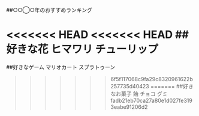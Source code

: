##○○◯○年のおすすめランキング

<<<<<<< HEAD
<<<<<<< HEAD
##好きな花
ヒマワリ
チューリップ
=======
##好きなゲーム
マリオカート
スプラトゥーン
>>>>>>> 6f5f117068c9fa29c8320961622b257735d40423
=======
##好きなお菓子
飴
チョコ
グミ
>>>>>>> fadb21eb70ca27a80e1d027fe3193eabe91206d2
